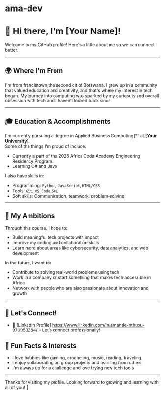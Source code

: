 # ama-dev
# 👋 Hi there, I'm [Your Name]!

Welcome to my GitHub profile! Here's a little about me so we can connect better.

---

## 🌍 Where I'm From

I'm from francistown,the second cit of Botswana. I grew up in a community that valued education and creativity, and that's where my interest in tech began. My journey into computing was sparked by my curiosuty and overall obsession with tech and I haven’t looked back since.

---

## 🎓 Education & Accomplishments

I'm currently pursuing a degree in Applied Business Computing]** at **[Your University]**.  
Some of the things I’m proud of include:
- Currently a part of the 2025 Africa Coda Academy Engineering Residency Program.
- Learning C# and Java

I also have skills in:
- Programming: `Python`, `JavaScript`, `HTML/CSS`
- Tools: `Git`, `VS Code`,`SQL`
- Soft skills: Communication, teamwork, problem-solving

---

## 🚀 My Ambitions

Through this course, I hope to:
- Build meaningful tech projects with impact
- Improve my coding and collaboration skills
- Learn more about areas like cybersecurity, data analytics, and web development

In the future, I want to:
- Contribute to solving real-world problems using tech
- Work in a company or start something that makes tech accessible in Africa
- Network with people who are also passionate about innovation and growth

---

## 🤝 Let's Connect!

- 🔗 [LinkedIn Profile] https://www.linkedin.com/in/amantle-nthubu-970953284/ – Let’s connect professionally!

## 🧩 Fun Facts & Interests

- I love hobbies like gaming, crocheting, music, reading, traveling.
- I enjoy collaborating on group projects and learning from others
- I'm always up for a challenge and love trying new tech tools

---

Thanks for visiting my profile. Looking forward to growing and learning with all of you! 🌱
